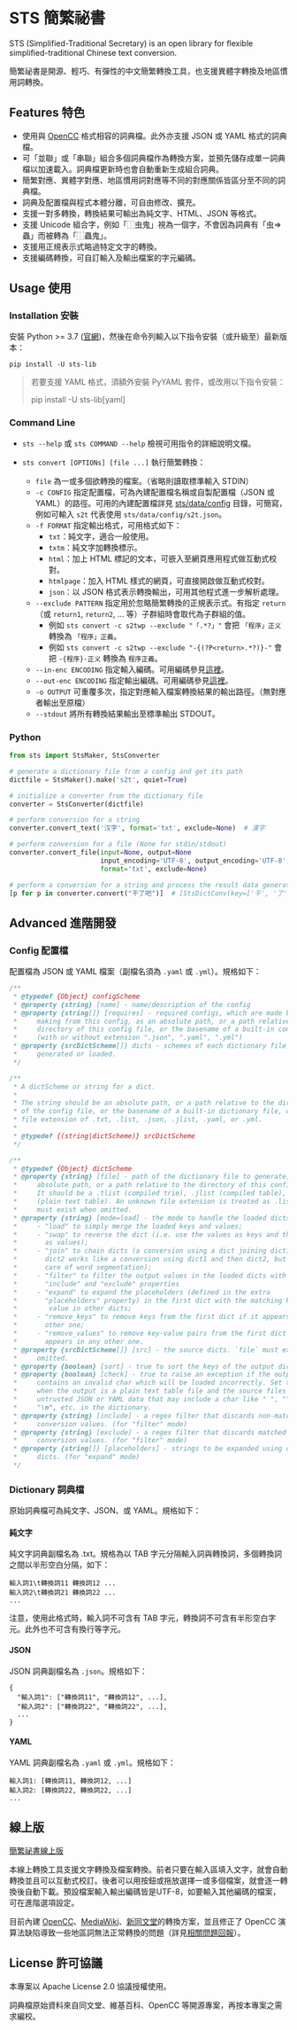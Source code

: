 # STS 簡繁祕書

STS (Simplified-Traditional Secretary) is an open library for flexible simplified-traditional Chinese text conversion.

簡繁祕書是開源、輕巧、有彈性的中文簡繁轉換工具，也支援異體字轉換及地區慣用詞轉換。


## Features 特色

* 使用與 [OpenCC](https://github.com/BYVoid/OpenCC) 格式相容的詞典檔。此外亦支援 JSON 或 YAML 格式的詞典檔。
* 可「並聯」或「串聯」組合多個詞典檔作為轉換方案，並預先儲存成單一詞典檔以加速載入。詞典檔更新時也會自動重新生成組合詞典。
* 簡繁對應、異體字對應、地區慣用詞對應等不同的對應關係皆區分至不同的詞典檔。
* 詞典及配置檔與程式本體分離，可自由修改、擴充。
* 支援一對多轉換，轉換結果可輸出為純文字、HTML、JSON 等格式。
* 支援 Unicode 組合字，例如「⿰虫鬼」視為一個字，不會因為詞典有「虫=>蟲」而被轉為「⿰蟲鬼」。
* 支援用正規表示式略過特定文字的轉換。
* 支援編碼轉換，可自訂輸入及輸出檔案的字元編碼。


## Usage 使用

### Installation 安裝

安裝 Python >= 3.7 ([官網](https://www.python.org/))，然後在命令列輸入以下指令安裝（或升級至）最新版本：

    pip install -U sts-lib

> 若要支援 YAML 格式，須額外安裝 PyYAML 套件，或改用以下指令安裝：
>
>    pip install -U sts-lib[yaml]

### Command Line

* `sts --help` 或 `sts COMMAND --help` 檢視可用指令的詳細說明文檔。

* `sts convert [OPTIONs] [file ...]` 執行簡繁轉換：
  * `file` 為一或多個欲轉換的檔案。（省略則讀取標準輸入 STDIN）
  * `-c CONFIG` 指定配置檔，可為內建配置檔名稱或自製配置檔（JSON 或 YAML）的路徑。可用的內建配置檔詳見 [sts/data/config](https://github.com/danny0838/sts-lib/tree/master/sts/data/config) 目錄，可簡寫，例如可輸入 `s2t` 代表使用 `sts/data/config/s2t.json`。
  * `-f FORMAT` 指定輸出格式，可用格式如下：
    * `txt`：純文字，適合一般使用。
    * `txtm`：純文字加轉換標示。
    * `html`：加上 HTML 標記的文本，可嵌入至網頁應用程式做互動式校對。
    * `htmlpage`：加入 HTML 樣式的網頁，可直接開啟做互動式校對。
    * `json`：以 JSON 格式表示轉換輸出，可用其他程式進一步解析處理。
  * `--exclude PATTERN` 指定用於忽略簡繁轉換的正規表示式。有指定 `return`（或 `return1`, `return2`, ... 等）子群組時會取代為子群組的值。
    * 例如 `sts convert -c s2twp --exclude "「.*?」"` 會把 `「程序」正义` 轉換為 `「程序」正義`。
    * 例如 `sts convert -c s2twp --exclude "-{(?P<return>.*?)}-"` 會把 `-{程序}-正义` 轉換為 `程序正義`。
  * `--in-enc ENCODING` 指定輸入編碼。可用編碼參見[這裡](https://docs.python.org/3/library/codecs.html#standard-encodings)。
  * `--out-enc ENCODING` 指定輸出編碼。可用編碼參見[這裡](https://docs.python.org/3/library/codecs.html#standard-encodings)。
  * `-o OUTPUT` 可重覆多次，指定對應輸入檔案轉換結果的輸出路徑。（無對應者輸出至原檔）
  * `--stdout` 將所有轉換結果輸出至標準輸出 STDOUT。

### Python

```python
from sts import StsMaker, StsConverter

# generate a dictionary file from a config and get its path
dictfile = StsMaker().make('s2t', quiet=True)

# initialize a converter from the dictionary file
converter = StsConverter(dictfile)

# perform conversion for a string
converter.convert_text('汉字', format='txt', exclude=None)  # 漢字

# perform conversion for a file (None for stdin/stdout)
converter.convert_file(input=None, output=None
                       input_encoding='UTF-8', output_encoding='UTF-8',
                       format='txt', exclude=None)

# perform a conversion for a string and process the result data generator
[p for p in converter.convert("干了吧")]  # [StsDictConv(key=['干', '了'], values=['幹了', '乾了']), '吧']
```


## Advanced 進階開發

### Config 配置檔

配置檔為 JSON 或 YAML 檔案（副檔名須為 `.yaml` 或 `.yml`）。規格如下：

```javascript
/**
 * @typedef {Object} configScheme
 * @property {string} [name] - name/description of the config
 * @property {string[]} [requires] - required configs, which are made before
 *     making from this config, as an absolute path, or a path relative to the
 *     directory of this config file, or the basename of a built-in config file
 *     (with or without extension ".json", ".yaml", ".yml")
 * @property {srcDictScheme[]} dicts - schemes of each dictionary file to be
 *     generated or loaded.
 */

/**
 * A dictScheme or string for a dict.
 *
 * The string should be an absolute path, or a path relative to the directory
 * of the config file, or the basename of a built-in dictionary file, with a
 * file extension of .txt, .list, .json, .jlist, .yaml, or .yml.
 *
 * @typedef {(string|dictScheme)} srcDictScheme
 */

/**
 * @typedef {Object} dictScheme
 * @property {string} [file] - path of the dictionary file to generate, as an
 *     absolute path, or a path relative to the directory of this config file.
 *     It should be a .tlist (compiled trie), .jlist (compiled table), or .list
 *     (plain text table). An unknown file extension is treated as .list. `src`
 *     must exist when omitted.
 * @property {string} [mode=load] - the mode to handle the loaded dicts.
 *     - "load" to simply merge the loaded keys and values;
 *     - "swap" to reverse the dict (i.e. use the values as keys and the keys
 *       as values);
 *     - "join" to chain dicts (a conversion using a dict joining dict1 and
 *       dict2 works like a conversion using dict1 and then dict2, but takes
 *       care of word segmentation);
 *     - "filter" to filter the output values in the loaded dicts with extra
 *       "include" and "exclude" properties
 *     - "expand" to expand the placeholders (defined in the extra
 *       "placeholders" property) in the first dict with the matching key and
 *        value in other dicts;
 *     - "remove_keys" to remove keys from the first dict if it appears in any
 *       other one;
 *     - "remove_values" to remove key-value pairs from the first dict if it
 *       appears in any other one.
 * @property {srcDictScheme[]} [src] - the source dicts. `file` must exist when
 *     omitted.
 * @property {boolean} [sort] - true to sort the keys of the output dictionary.
 * @property {boolean} [check] - true to raise an exception if the output
 *     contains an invalid char which will be loaded incorrectly. Set this
 *     when the output is a plain text table file and the source files contain
 *     untrusted JSON or YAML data that may include a char like " ", "\t",
 *     "\n", etc. in the dictionary.
 * @property {string} [include] - a regex filter that discards non-matched
 *     conversion values. (for "filter" mode)
 * @property {string} [exclude] - a regex filter that discards matched
 *     conversion values. (for "filter" mode)
 * @property {string[]} [placeholders] - strings to be expanded using other
 *     dicts. (for "expand" mode)
 */
```

### Dictionary 詞典檔

原始詞典檔可為純文字、JSON、或 YAML。規格如下：

#### 純文字

純文字詞典副檔名為 .txt。規格為以 TAB 字元分隔輸入詞與轉換詞，多個轉換詞之間以半形空白分隔，如下：

```
輸入詞1\t轉換詞11 轉換詞12 ...
輸入詞2\t轉換詞21 轉換詞22 ...
...
```

注意，使用此格式時，輸入詞不可含有 TAB 字元，轉換詞不可含有半形空白字元。此外也不可含有換行等字元。

#### JSON

JSON 詞典副檔名為 `.json`。規格如下：

```
{
  "輸入詞1": ["轉換詞11", "轉換詞12", ...],
  "輸入詞2": ["轉換詞22", "轉換詞22", ...],
  ...
}
```

#### YAML

YAML 詞典副檔名為 `.yaml` 或 `.yml`。規格如下：

```
輸入詞1: [轉換詞11, 轉換詞12, ...]
輸入詞2: [轉換詞22, 轉換詞22, ...]
...
```


## 線上版

[簡繁祕書線上版](https://danny0838.github.io/sts-lib/)

本線上轉換工具支援文字轉換及檔案轉換。前者只要在輸入區填入文字，就會自動轉換並且可以互動式校訂。後者可以用按鈕或拖放選擇一或多個檔案，就會逐一轉換後自動下載。預設檔案輸入輸出編碼皆是UTF-8，如要輸入其他編碼的檔案，可在進階選項設定。

目前內建 [OpenCC](https://github.com/BYVoid/OpenCC)、[MediaWiki](https://github.com/wikimedia/mediawiki)、[新同文堂](https://github.com/tongwentang/tongwen-dict)的轉換方案，並且修正了 OpenCC 演算法缺陷導致一些地區詞無法正常轉換的問題（詳見[相關問題回報](https://github.com/BYVoid/OpenCC/issues/475)）。


## License 許可協議

本專案以 Apache License 2.0 協議授權使用。

詞典檔原始資料來自同文堂、維基百科、OpenCC 等開源專案，再按本專案之需求編校。
